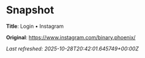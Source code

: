 # Snapshot

**Title**: Login • Instagram

**Original**: <https://www.instagram.com/binary.phoenix/>

_Last refreshed: 2025-10-28T20:42:01.645749+00:00Z_
